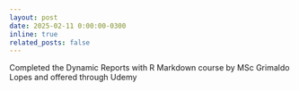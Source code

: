 ```yaml
---
layout: post
date: 2025-02-11 0:00:00-0300
inline: true
related_posts: false
---
```


Completed the Dynamic Reports with R Markdown course by MSc Grimaldo Lopes and offered through Udemy